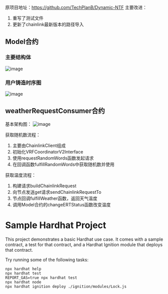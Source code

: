 原项目地址：https://github.com/TechPlanB/Dynamic-NTF
主要改进：
1. 重写了测试文件
2. 更新了chainlink最新版本的路径导入

## Model合约
### 主要结构体
![image](https://github.com/cxp-13/dynamic-nft/assets/84974164/e1e498e8-f9cd-4dd9-a3be-3c41fff22d1f)
### 用户铸造时序图
![image](https://github.com/cxp-13/dynamic-nft/assets/84974164/56b49b66-0a84-4792-a013-e8283a4abe24)
## weatherRequestConsumer合约
基本架构图：
![image](https://github.com/cxp-13/dynamic-nft/assets/84974164/939f229f-429b-4804-9954-44325fd915fe)

获取随机数流程：
1. 主要由ChainlinkClient组成
2. 初始化VRFCoordinatorV2Interface
3. 使用requestRandomWords函数发起请求
4. 在回调函数fulfillRandomWords中获取随机数并使用

获取温度流程：
1. 构建请求buildChainlinkRequest
2. 向节点发送get请求sendChainlinkRequestTo
3. 节点回调fulfillWeather函数，返回天气温度
4. 调用Model合约的changeERTStatus函数改变温度
# Sample Hardhat Project

This project demonstrates a basic Hardhat use case. It comes with a sample contract, a test for that contract, and a Hardhat Ignition module that deploys that contract.

Try running some of the following tasks:

```shell
npx hardhat help
npx hardhat test
REPORT_GAS=true npx hardhat test
npx hardhat node
npx hardhat ignition deploy ./ignition/modules/Lock.js
```
